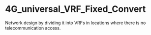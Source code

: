 # 4G_universal_VRF_Fixed_Convert

Network design by dividing it into VRFs in locations where there is no telecommunication access.
